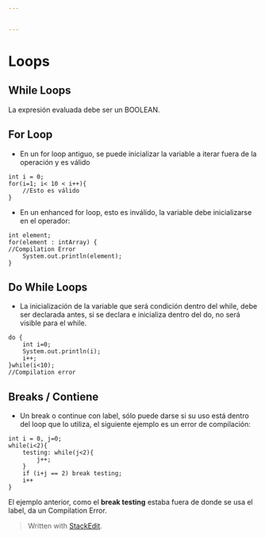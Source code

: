 ```yaml
---


---
```


<h1 id="loops">Loops</h1>
<h2 id="while-loops">While Loops</h2>
<p>La expresión evaluada debe ser un BOOLEAN.</p>
<h2 id="for-loop">For Loop</h2>
<ul>
<li>En un for loop antiguo, se puede inicializar la variable a iterar fuera de la operación y es válido</li>
</ul>
<pre><code>int i = 0;
for(i=1; i&lt; 10 &lt; i++){
	//Esto es válido
}
</code></pre>
<ul>
<li>En un enhanced for loop, esto es inválido, la variable debe inicializarse en el operador:</li>
</ul>
<pre><code>int element;
for(element : intArray) {
//Compilation Error
	System.out.println(element);
}
</code></pre>
<h2 id="do-while-loops">Do While Loops</h2>
<ul>
<li>La inicialización de la variable que será condición dentro del while, debe ser declarada antes, si se declara e inicializa dentro del do, no será visible para el while.</li>
</ul>
<pre><code>do {
	int i=0;
	System.out.println(i);
	i++;
}while(i&lt;10);
//Compilation error
</code></pre>
<h2 id="breaks--contiene">Breaks / Contiene</h2>
<ul>
<li>Un break o continue con label, sólo puede darse si su uso está dentro del loop que lo utiliza, el siguiente ejemplo es un error de compilación:</li>
</ul>
<pre><code>int i = 0, j=0;
while(i&lt;2){
	testing: while(j&lt;2){
		j++;
	}
	if (i+j == 2) break testing;
	i++
}
</code></pre>
<p>El ejemplo anterior, como el <strong>break testing</strong> estaba fuera de donde se usa el label, da un Compilation Error.</p>
<blockquote>
<p>Written with <a href="https://stackedit.io/">StackEdit</a>.</p>
</blockquote>

